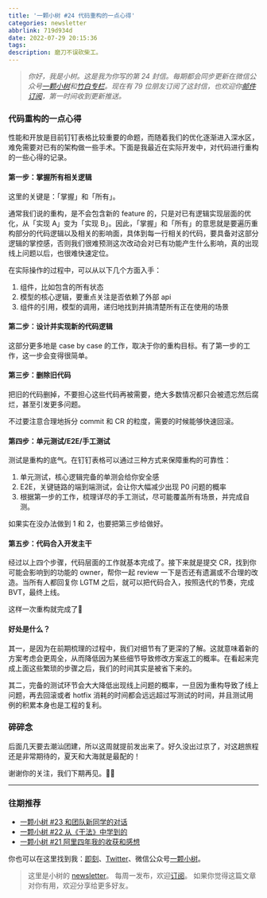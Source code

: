 ```yaml
---
title: '一颗小树 #24 代码重构的一点心得'
categories: newsletter
abbrlink: 719d934d
date: 2022-07-29 20:15:36
tags:
description: 磨刀不误砍柴工。
---
```

> *你好，我是小树。这是我为你写的第 24 封信。每期都会同步更新在微信公众号[一颗小树](https://weixin.sogou.com/weixin?query=a_warm_tree)和[竹白专栏](https://xiaoshu.zhubai.love)。现在有 79 位朋友订阅了这封信，也欢迎你[邮件订阅](https://xiaoshu.zhubai.love)，第一时间收到更新推送。*

### 代码重构的一点心得

性能和开放是目前钉钉表格比较重要的命题，而随着我们的优化逐渐进入深水区，难免需要对已有的架构做一些手术。下面是我最近在实际开发中，对代码进行重构的一些心得的记录。

#### 第一步：掌握所有相关逻辑

这里的关键是：「掌握」和「所有」。

通常我们说的重构，是不会包含新的 feature 的，只是对已有逻辑实现层面的优化，从「实现 A」变为「实现 B」。因此，「掌握」和「所有」的意思就是要遍历重构部分的代码逻辑以及相关的影响面，具体到每一行相关的代码，要具备对这部分逻辑的掌控感，否则我们很难预测这次改动会对已有功能产生什么影响，真的出现线上问题以后，也很难快速定位。

在实际操作的过程中，可以从以下几个方面入手：

1. 组件，比如包含的所有状态
2. 模型的核心逻辑，要重点关注是否依赖了外部 api
3. 组件的引用，模型的调用，递归地找到并搞清楚所有正在使用的场景

#### 第二步：设计并实现新的代码逻辑

这部分更多地是 case by case 的工作，取决于你的重构目标。有了第一步的工作，这一步会变得很简单。

#### 第三步：删除旧代码

把旧的代码删掉，不要担心这些代码再被需要，绝大多数情况都只会被遗忘然后腐烂，甚至引发更多问题。

不过要注意合理地拆分 commit 和 CR 的粒度，需要的时候能够快速回滚。

#### 第四步：单元测试/E2E/手工测试

测试是重构的底气。在钉钉表格可以通过三种方式来保障重构的可靠性：

1. 单元测试，核心逻辑完备的单测会给你安全感
2. E2E，关键链路的端到端测试，会让你大幅减少出现 P0 问题的概率
3. 根据第一步的工作，梳理详尽的手工测试，尽可能覆盖所有场景，并完成自测。

如果实在没办法做到 1 和 2，也要把第三步给做好。

#### 第五步：代码合入开发主干

经过以上四个步骤，代码层面的工作就基本完成了。接下来就是提交 CR，找到你可能会影响到的功能的 owner，帮你一起 review 一下是否还有遗漏或不合理的改造。当所有人都回复你 LGTM 之后，就可以把代码合入，按照迭代的节奏，完成 BVT，最终上线。

这样一次重构就完成了👏

#### 好处是什么？

其一，是因为在前期梳理的过程中，我们对细节有了更深的了解。这就意味着新的方案考虑会更周全，从而降低因为某些细节导致修改方案返工的概率。在看起来完成上面这些繁琐的步骤之后，我们的时间其实是被省下来的。

其二，完备的测试环节会大大降低出现线上问题的概率，一旦因为重构导致了线上问题，再去回滚或者 hotfix 消耗的时间都会远远超过写测试的时间，并且测试用例的积累本身也是工程的复利。

### 碎碎念

后面几天要去潮汕团建，所以这周就提前发出来了。好久没出过京了，对这趟旅程还是非常期待的，夏天和大海就是最配的！

谢谢你的关注，我们下期再见。👋🏻

---

### 往期推荐
- [一颗小树 #23 和团队新同学的对话](https://xiaoshu.zhubai.love/posts/2163172109873160192)
- [一颗小树 #22 从《干法》中学到的](https://xiaoshu.zhubai.love/posts/2160634777723002880)
- [一颗小树 #21 阿里四年我的收获和感想](https://xiaoshu.zhubai.love/posts/2158096524499283968)

你也可以在这里找到我：[即刻](https://okjk.co/3Vsn5T)、[Twitter](https://twitter.com/yeshu_in_future)、微信公众号[一颗小树](https://weixin.sogou.com/weixin?query=a_warm_tree)。

> 这里是小树的 [newsletter](https://xiaoshu.zhubai.love)。 每周一发布，欢迎[订阅](https://xiaoshu.zhubai.love)。
> 如果你觉得这篇文章对你有用，欢迎分享给更多好友。
